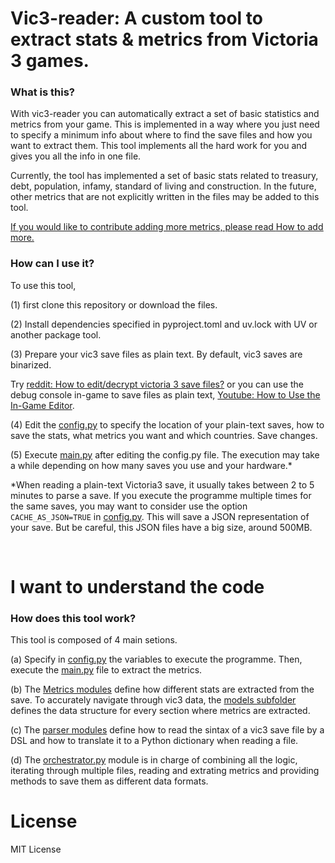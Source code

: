 # Vic3-reader: A custom tool to extract stats & metrics from Victoria 3 games.


### What is this?

With vic3-reader you can automatically extract a set of basic statistics and metrics from your game. This is implemented in a way where you just need to specify a minimum info about where to find the save files and how you want to extract them. This tool implements all the hard work for you and gives you all the info in one file.

Currently, the tool has implemented a set of basic stats related to treasury, debt, population, infamy, standard of living and construction. In the future, other metrics that are not explicitly written in the files may be added to this tool.

<u>If you would like to contribute adding more metrics, please read [How to add more](./how_to_add_more.md).</u>


### How can I use it?

To use this tool, 

(1) first clone this repository or download the files.

(2) Install dependencies specified in pyproject.toml and uv.lock with UV or another package tool.

(3) Prepare your vic3 save files as plain text. By default, vic3 saves are binarized.

Try [reddit: How to edit/decrypt victoria 3 save files?](https://www.reddit.com/r/victoria3/comments/yg4s7e/how_to_editdecrypt_victoria_3_save_files/) or you can use the debug console in-game to save files as plain text, [Youtube: How to Use the In-Game Editor](https://www.youtube.com/watch?v=V49oRZUkDDI&embeds_referring_euri=https%3A%2F%2Fwww.bing.com%2F&embeds_referring_origin=https%3A%2F%2Fwww.bing.com&source_ve_path=Mjg2NjY).

(4) Edit the [config.py](./config.py) to specify the location of your plain-text saves, how to save the stats, what metrics you want and which countries. Save changes.

(5) Execute [main.py](./main.py) after editing the config.py file. The execution may take a while depending on how many saves you use and your hardware.*

*When reading a plain-text Victoria3 save, it usually takes between 2 to 5 minutes to parse a save. If you execute the programme multiple times for the same saves, you may want to consider use the option `CACHE_AS_JSON=TRUE` in [config.py](./config.py). This will save a JSON representation of your save. But be careful, this JSON files have a big size, around 500MB.
 
<br>
 
# I want to understand the code

### How does this tool work?

This tool is composed of 4 main setions. 

(a) Specify in [config.py](./config.py) the variables to execute the programme. Then, execute the [main.py](./main.py) file to extract the metrics.

(b) The [Metrics modules](./src/vic3_reader/metrics/) define how different stats are extracted from the save. To accurately navigate through vic3 data, the [models subfolder](./src/vic3_reader/metrics/models/) defines the data structure for every section where metrics are extracted.

(c) The [parser modules](./src/vic3_reader/parser/) define how to read the sintax of a vic3 save file by a DSL and how to translate it to a Python dictionary when reading a file.

(d) The [orchestrator.py](./src/vic3_reader/orchestrator.py) module is in charge of combining all the logic, iterating through multiple files, reading and extrating metrics and providing methods to save them as different data formats.


# License

MIT License